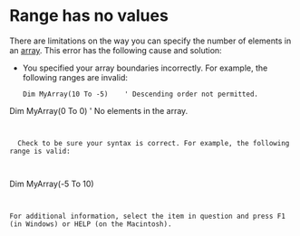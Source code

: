 
# Range has no values

There are limitations on the way you can specify the number of elements in an  [array](b8bdf64f-5920-1ae9-16d0-b26d09524a30.md). This error has the following cause and solution:



- You specified your array boundaries incorrectly. For example, the following ranges are invalid:
    
  ```
  Dim MyArray(10 To -5)    ' Descending order not permitted. 
Dim MyArray(0 To 0)        ' No elements in the array. 

  ```


    Check to be sure your syntax is correct. For example, the following range is valid:
    


  ```
  Dim MyArray(-5 To 10)
  ```


For additional information, select the item in question and press F1 (in Windows) or HELP (on the Macintosh).

